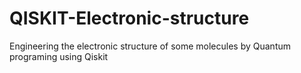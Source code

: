 # QISKIT-Electronic-structure
Engineering the electronic structure of some molecules by Quantum programing using Qiskit
